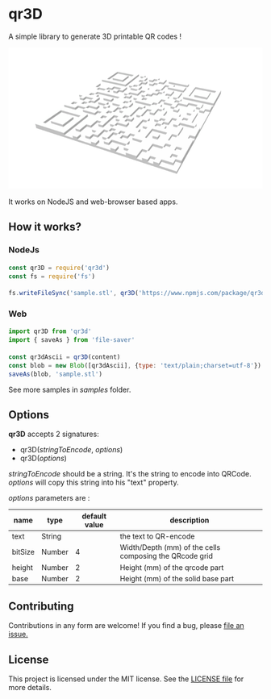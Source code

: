 # qr3D

A simple library to generate 3D printable QR codes !

[![sample](https://raw.githubusercontent.com/kaelhem/qr3d/master/sample.png)](https://github.com/kaelhem/qr3d/blob/master/sample.stl)

It works on NodeJS and web-browser based apps.

## How it works?

### NodeJs

```js
const qr3D = require('qr3d')
const fs = require('fs')

fs.writeFileSync('sample.stl', qr3D('https://www.npmjs.com/package/qr3d'))
```

### Web

```js
import qr3D from 'qr3d'
import { saveAs } from 'file-saver'

const qr3dAscii = qr3D(content)
const blob = new Blob([qr3dAscii], {type: 'text/plain;charset=utf-8'})
saveAs(blob, 'sample.stl')
```

See more samples in _samples_ folder.

## Options

**qr3D** accepts 2 signatures:

* qr3D(_stringToEncode_, _options_)
* qr3D(_options_)

_stringToEncode_ should be a string. It's the string to encode into QRCode.
_options_ will copy this string into his "text" property.

_options_ parameters are :

|name|type|default value|description|
|---|---|---|---|
|text|String|   |the text to QR-encode|
|bitSize|Number|4|Width/Depth (mm) of the cells composing the QRcode grid|
|height|Number|2|Height (mm) of the qrcode part|
|base|Number|2|Height (mm) of the solid base part|


## Contributing

Contributions in any form are welcome! If you find a bug, please [file an issue.](https://github.com/kaelhem/katpat/issues)

## License

This project is licensed under the MIT license. See the [LICENSE file](./LICENSE.md) for more details.
